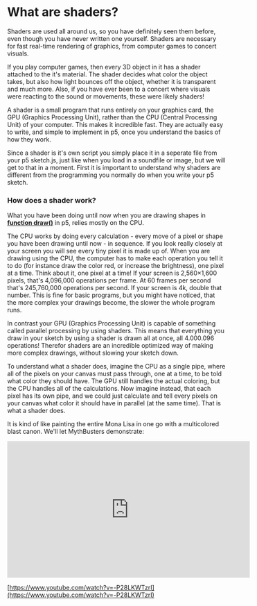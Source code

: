 # What are shaders?

Shaders are used all around us, so you have definitely seen them before, even though you have never written one yourself.
Shaders are necessary for fast real-time rendering of graphics, from computer games to concert visuals.

If you play computer games, then every 3D object in it has a shader attached to the it's material. The shader decides what color the object takes, but also how light bounces off the object, whether it is transparent and much more. Also, if you have ever been to a concert where visuals were reacting to the sound or movements, these were likely shaders!



A shader is a small program that runs entirely on your graphics card, the GPU (Graphics Processing Unit), rather than the CPU (Central Processing Unit) of your computer. This makes it incredible fast. They are actually easy to write, and simple to implement in p5, once you understand the basics of how they work.

Since a shader is it's own script you simply place it in a seperate file from your p5 sketch.js, just like when you load in a soundfile or image, but we will get to that in a moment. First it is important to understand why shaders are different from the programming you normally do when you write your p5 sketch. 


### How does a shader work?

What you have been doing until now when you are drawing shapes in [**function draw()**](https://p5js.org/reference/#/p5/draw) in p5, relies mostly on the CPU.

The CPU works by doing every calculation - every move of a pixel or shape you have been drawing until now - in sequence. If you look really closely at your screen you will see every tiny pixel it is made up of. When you are drawing using the CPU, the computer has to make each operation you tell it to do (for instance draw the color red, or increase the brightness), one pixel at a time. Think about it, one pixel at a time! If your screen is 2,560×1,600 pixels, that's 4,096,000 operations per frame. At 60 frames per second that's 245,760,000 operations per second. If your screen is 4k, double that number.
This is fine for basic programs, but you might have noticed, that the more complex your drawings become, the slower the whole program runs.

In contrast your GPU (Graphics Processing Unit) is capable of something called parallel processing by using shaders. This means that everything you draw in your sketch by using a shader is drawn all at once, all 4.000.096 operations! Therefor shaders are an incredible optimized way of making more complex drawings, without slowing your sketch down.

To understand what a shader does, imagine the CPU as a single pipe, where all of the pixels on your canvas must pass through, one at a time, to be told what color they should have. The GPU still handles the actual coloring, but the CPU handles all of the calculations. Now imagine instead, that each pixel has its own pipe, and we could just calculate and tell every pixels on your canvas what color it should have in parallel (at the same time). That is what a shader does. 

It is kind of like painting the entire Mona Lisa in one go with a multicolored blast canon.
We'll let MythBusters demonstrate:

<iframe width="560" height="315" src="https://www.youtube.com/embed/-P28LKWTzrI" frameborder="0" allow="accelerometer; autoplay; encrypted-media; gyroscope; picture-in-picture" allowfullscreen></iframe>

[https://www.youtube.com/watch?v=-P28LKWTzrI](https://www.youtube.com/watch?v=-P28LKWTzrI) 
